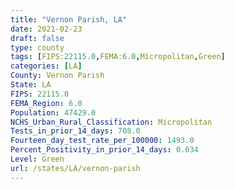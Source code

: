 ```yaml
---
title: "Vernon Parish, LA"
date: 2021-02-23
draft: false
type: county
tags: [FIPS:22115.0,FEMA:6.0,Micropolitan,Green]
categories: [LA]
County: Vernon Parish
State: LA
FIPS: 22115.0
FEMA_Region: 6.0
Population: 47429.0
NCHS_Urban_Rural_Classification: Micropolitan
Tests_in_prior_14_days: 708.0
Fourteen_day_test_rate_per_100000: 1493.0
Percent_Positivity_in_prior_14_days: 0.034
Level: Green
url: /states/LA/vernon-parish
---
```



